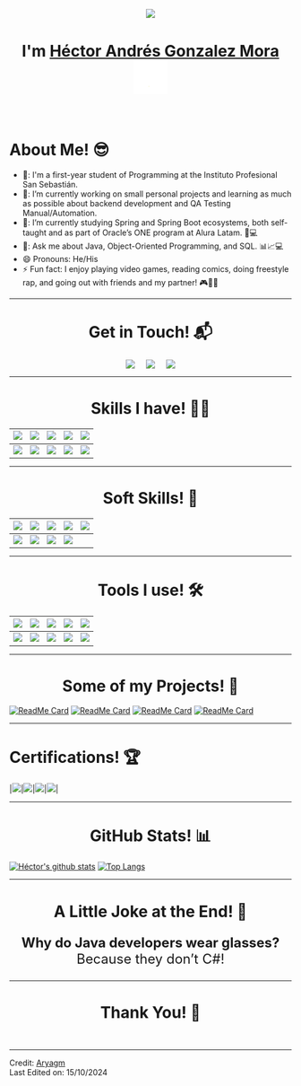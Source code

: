 <p align="center">
  <img src="https://darkbyteblog.wordpress.com/wp-content/uploads/2010/12/holamundo-consola.jpg" height="230"/>
</p>
<h1 align="center">I'm <a href="https://github.com/HectorAGM">Héctor Andrés Gonzalez Mora<a><img src="https://github.com/Kathryn-Jie/Kathryn-Jie/blob/main/wave.gif" width="60px"/></h1>
<Br>
<h1>About Me! 😎</h1>

- 🏫: I'm a first-year student of Programming at the Instituto Profesional San Sebastián.
- 🔭: I’m currently working on small personal projects and learning as much as possible about backend development and QA Testing Manual/Automation.
- 🌱: I’m currently studying Spring and Spring Boot ecosystems, both self-taught and as part of Oracle’s ONE program at Alura Latam. 🧠💻
- 💬: Ask me about Java, Object-Oriented Programming, and SQL. 📊📈💻
- 😄  Pronouns: He/His
- ⚡  Fun fact: I enjoy playing video games, reading comics, doing freestyle rap, and going out with friends and my partner! 🎮🎤📖

---

<h1 align="center">Get in Touch! 📬</h1>

<p align="center">
<a href="https://www.linkedin.com/in/hectoryefc/" target="blank"><img align="center" src="https://img.shields.io/badge/Héctor Andrés Gonzalez Mora-0077B5?style=for-the-badge&logo=linkedin&logoColor=white" /></a> &nbsp;&nbsp;&nbsp;  <a href="mailto:hhector.agm@gmail.com" target="blank"><img align="center" src="https://img.shields.io/badge/hhector.agm@gmail.com-D14836?style=for-the-badge&logo=gmail&logoColor=white" /></a>    &nbsp;&nbsp;&nbsp;       <a href="https://github.com/hectorgm26" target="blank"><img align="center" src="https://img.shields.io/badge/HectorAGM-100000?style=for-the-badge&logo=github&logoColor=white" /></a>
</p>

---

<h1 align="center">Skills I have! 🤸‍♂</h1>

|![](https://img.shields.io/badge/Java-brightgreen?style=for-the-badge)|![](https://img.shields.io/badge/OOP-brightgreen?style=for-the-badge)|![](https://img.shields.io/badge/SQL-brightgreen?style=for-the-badge)|![](https://img.shields.io/badge/HTML%20&%20CSS-red?style=for-the-badge)|![](https://img.shields.io/badge/JavaScript-red?style=for-the-badge)|
|---|---|---|---|---|
|![](https://img.shields.io/badge/Spring%20&%20Spring%20Boot-blue?style=for-the-badge)|![](https://img.shields.io/badge/Backend%20Development-blue?style=for-the-badge)|![](https://img.shields.io/badge/SQL%20Databases-blue?style=for-the-badge)|![](https://img.shields.io/badge/QA%20Testing%20with%20Java-blue?style=for-the-badge)|![](https://img.shields.io/badge/And%20More!-yellow?style=for-the-badge)|

---

<h1 align="center">Soft Skills! 🧠</h1>

|![](https://img.shields.io/badge/Tolerance%20for%20frustration-brightgreen?style=for-the-badge)|![](https://img.shields.io/badge/Self%20learner-brightgreen?style=for-the-badge)|![](https://img.shields.io/badge/Analytical%20skills-brightgreen?style=for-the-badge)|![](https://img.shields.io/badge/Work%20under%20pressure-red?style=for-the-badge)|![](https://img.shields.io/badge/Problem%20solving-red?style=for-the-badge)|
|---|---|---|---|---|
|![](https://img.shields.io/badge/Research-blue?style=for-the-badge)|![](https://img.shields.io/badge/Fast%20learner-blue?style=for-the-badge)|![](https://img.shields.io/badge/Teamwork-blue?style=for-the-badge)|![](https://img.shields.io/badge/Effective%20communication-blue?style=for-the-badge)|

---

<h1 align="center">Tools I use! 🛠️</h1>

|![](https://img.shields.io/badge/Java-FFD43B?style=for-the-badge&logo=java&logoColor=darkgreen)|![](https://img.shields.io/badge/SQL-FF6F00?style=for-the-badge&logo=sql&logoColor=white)|![](https://img.shields.io/badge/Postman-F7931E?style=for-the-badge&logo=postman&logoColor=white)|![](https://img.shields.io/badge/SpringBoot-D00000?style=for-the-badge&logo=Spring&logoColor=white)|![](https://img.shields.io/badge/Trello-F37626.svg?&style=for-the-badge&logo=Trello&logoColor=white)|
|---|---|---|---|---|
|![](https://img.shields.io/badge/Laragon-342B029.svg?&style=for-the-badge&logo=laragon&logoColor=white)|![](https://img.shields.io/badge/SQL%20Server%20Management%20Studio-2C2D72?style=for-the-badge&logo=sqlserver&logoColor=white)|![](https://img.shields.io/badge/DBeaver-777BB4?style=for-the-badge&logo=dbeaver&logoColor=white)|![](https://img.shields.io/badge/Visual%20Studio%20Code-239120?style=for-the-badge&logo=visual-studio-code&logoColor=white)|![](https://img.shields.io/badge/And%20More!-yellow?style=for-the-badge)|

---

<h1 align="center">Some of my Projects! 🎨</h1>

[![ReadMe Card](https://github-readme-stats.vercel.app/api/pin/?username=hectorgm26&repo=juego-nums-aleatorios&theme=merko)](https://github.com/hectorgm26/juego-nums-aleatorios)
[![ReadMe Card](https://github-readme-stats.vercel.app/api/pin/?username=hectorgm26&repo=encriptador-texto&theme=merko)](https://github.com/hectorgm26/encriptador-texto)
[![ReadMe Card](https://github-readme-stats.vercel.app/api/pin/?username=hectorgm26&repo=porfolio-hector-gm&theme=merko)](https://github.com/hectorgm26/porfolio-hector-gm)
[![ReadMe Card](https://github-readme-stats.vercel.app/api/pin/?username=hectorgm26&repo=conversor-monedas&theme=merko)](https://github.com/hectorgm26/conversor-monedas)

---

<h1>Certifications! 🏆</h1>

|[![](https://img.shields.io/badge/Certificación%201-red?style=for-the-badge)](cert-link)|[![](https://img.shields.io/badge/Certificación%202-blue?style=for-the-badge)](cert-link)|[![](https://img.shields.io/badge/Certificación%203-green?style=for-the-badge)](cert-link)|[![](https://img.shields.io/badge/More%20on%20the%20Way!-yellow?style=for-the-badge)](cert-link)|

---

<h1 align="center">GitHub Stats! 📊</h1>

[![Héctor's github stats](https://github-readme-stats.vercel.app/api?username=hectorgm26&show_icons=true&theme=merko)](https://github.com/hectorgm26/github-readme-stats) 
[![Top Langs](https://github-readme-stats.vercel.app/api/top-langs/?username=hectorgm26&layout=compact&theme=merko)](https://github.com/hectorgm26/github-readme-stats)

---

<h1 align="center">A Little Joke at the End! 🤣</h1>

<p align="center" style="font-size: 24px;">
  <strong>Why do Java developers wear glasses?</strong><br>
  Because they don’t C#!
</p>

---

<h1 align="center">Thank You! 🤵</h1>
<Br>

------

Credit: [Aryagm](https://github.com/Aryagm)  
Last Edited on: 15/10/2024
